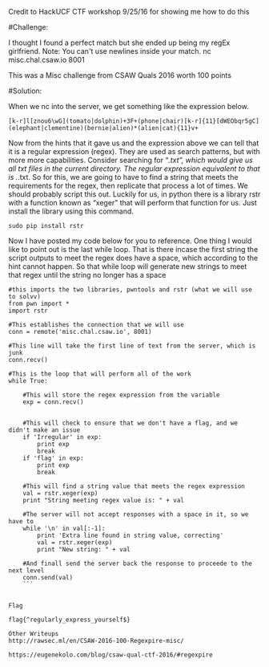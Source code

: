 Credit to HackUCF CTF workshop 9/25/16 for showing me how to do this

#Challenge:

I thought I found a perfect match but she ended up being my regEx girlfriend.
Note: You can't use newlines inside your match.
nc misc.chal.csaw.io 8001

This was a Misc challenge from CSAW Quals 2016 worth 100 points

#Solution:

When we nc into the server, we get something like the expression below.

```
[k-r]l[znou6\wG](tomato|dolphin)+3F+(phone|chair)[k-r]{11}[dWEObqr5gC](elephant|clementine)(bernie|alien)*(alien|cat){11}v+
```

Now from the hints that it gave us and the expression above we can tell that it is a regular expression (regex). They are used as search patterns, but with more more capabilities. Consider searching for “*.txt”, which would give us all txt files in the current directory. The regular expression equivalent to that is .*\.txt.
So for this, we are going to have to find a string that meets the requirements for the regex, then replicate that process a lot of times. We should probably script this out. Luckily for us, in python there is a library rstr with a function known as “xeger” that will perform that function for us. Just install the library using this command.

```
sudo pip install rstr
```

Now I have posted my code below for you to reference. One thing I would like to point out is the last while loop. That is there incase the first string the script outputs to meet the regex does have a space, which according to the hint cannot happen. So that while loop will generate new strings to meet that regex until the string no longer has a space

```
#this imports the two libraries, pwntools and rstr (what we will use to solvv)
from pwn import *
import rstr

#This establishes the connection that we will use
conn = remote('misc.chal.csaw.io', 8001)

#This line will take the first line of text from the server, which is junk
conn.recv()

#This is the loop that will perform all of the work
while True:
    
    #This will store the regex expression from the variable
    exp = conn.recv()


    #This will check to ensure that we don't have a flag, and we didn't make an issue
    if 'Irregular' in exp:
        print exp
        break
    if 'flag' in exp:
        print exp
        break

    #This will find a string value that meets the regex expression
    val = rstr.xeger(exp)
    print "String meeting regex value is: " + val

    #The server will not accept responses with a space in it, so we have to
    while '\n' in val[:-1]:
        print 'Extra line found in string value, correcting'
        val = rstr.xeger(exp)
        print "New string: " + val    
    
    #And finall send the server back the response to proceede to the next level
    conn.send(val)
    ```


Flag

flag{^regularly_express_yourself$}

Other Writeups
http://rawsec.ml/en/CSAW-2016-100-Regexpire-misc/

https://eugenekolo.com/blog/csaw-qual-ctf-2016/#regexpire

